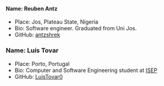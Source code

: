 #### Name: Reuben Antz
 - Place: Jos, Plateau State, Nigeria
 - Bio: Software engineer. Graduated from Uni Jos.
 - GitHub: [antzshrek](https://github.com/antzshrek)

### Name: Luís Tovar
 - Place: Porto, Portugal
 - Bio: Computer and Software Engineering student at [ISEP](https://isep.ipp.pt)
 - GitHub: [LuisTovar0](https://github.com/LuísTovar0)